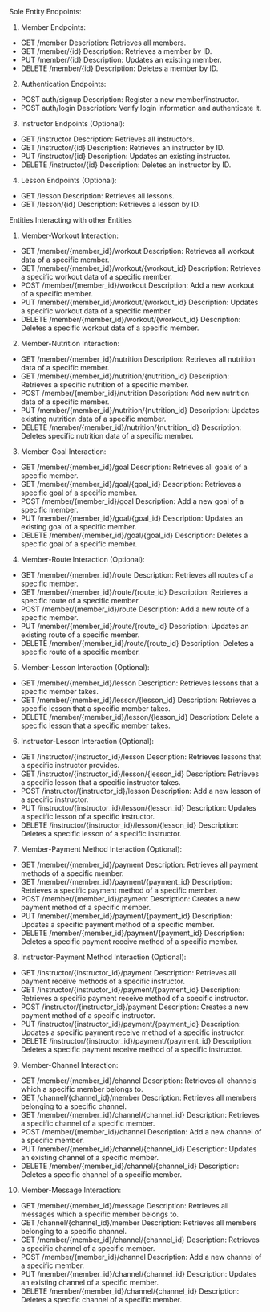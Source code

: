 Sole Entity Endpoints:
1.	Member Endpoints:
-	GET /member
    Description: Retrieves all members.
-	GET /member/{id}
    Description: Retrieves a member by ID.
-	PUT /member/{id}
    Description: Updates an existing member.
-	DELETE /member/{id}
    Description: Deletes a member by ID.
2.	Authentication Endpoints:
-	POST auth/signup
    Description: Register a new member/instructor.
-	POST auth/login
    Description: Verify login information and authenticate it.
3.	Instructor Endpoints (Optional):
-	GET /instructor
    Description: Retrieves all instructors.
-	GET /instructor/{id}
    Description: Retrieves an instructor by ID.
-	PUT /instructor/{id}
    Description: Updates an existing instructor.
-	DELETE /instructor/{id}
    Description: Deletes an instructor by ID.
4.	Lesson Endpoints (Optional):
-	GET /lesson
    Description: Retrieves all lessons.
-	GET /lesson/{id}
    Description: Retrieves a lesson by ID.

Entities Interacting with other Entities
1.	Member-Workout Interaction:
-	GET /member/{member_id}/workout
    Description: Retrieves all workout data of a specific member.
-	GET /member/{member_id}/workout/{workout_id}
    Description: Retrieves a specific workout data of a specific member.
-	POST /member/{member_id}/workout
    Description: Add a new workout of a specific member.
-	PUT /member/{member_id}/workout/{workout_id}
    Description: Updates a specific workout data of a specific member.
-	DELETE /member/{member_id}/workout/{workout_id}
    Description: Deletes a specific workout data of a specific member.
2.	Member-Nutrition Interaction:
-	GET /member/{member_id}/nutrition
    Description: Retrieves all nutrition data of a specific member.
-	GET /member/{member_id}/nutrition/{nutrition_id}
    Description: Retrieves a specific nutrition of a specific member.
-	POST /member/{member_id}/nutrition
    Description: Add new nutrition data of a specific member.
-	PUT /member/{member_id}/nutrition/{nutrition_id}
    Description: Updates existing nutrition data of a specific member.
-	DELETE /member/{member_id}/nutrition/{nutrition_id}
    Description: Deletes specific nutrition data of a specific member.
3.	Member-Goal Interaction:
-	GET /member/{member_id}/goal
    Description: Retrieves all goals of a specific member.
-	GET /member/{member_id}/goal/{goal_id}
    Description: Retrieves a specific goal of a specific member.
-	POST /member/{member_id}/goal
    Description: Add a new goal of a specific member.
-	PUT /member/{member_id}/goal/{goal_id}
    Description: Updates an existing goal of a specific member.
-	DELETE /member/{member_id}/goal/{goal_id}
    Description: Deletes a specific goal of a specific member.
4.	Member-Route Interaction (Optional):
-	GET /member/{member_id}/route
    Description: Retrieves all routes of a specific member.
-	GET /member/{member_id}/route/{route_id}
    Description: Retrieves a specific route of a specific member.
-	POST /member/{member_id}/route
    Description: Add a new route of a specific member.
-	PUT /member/{member_id}/route/{route_id}
    Description: Updates an existing route of a specific member.
-	DELETE /member/{member_id}/route/{route_id}
    Description: Deletes a specific route of a specific member.
5.	Member-Lesson Interaction (Optional):
-	GET /member/{member_id}/lesson
    Description: Retrieves lessons that a specific member takes.
-	GET /member/{member_id}/lesson/{lesson_id}
    Description: Retrieves a specific lesson that a specific member takes.
-	DELETE /member/{member_id}/lesson/{lesson_id}
    Description: Delete a specific lesson that a specific member takes.
6.	Instructor-Lesson Interaction (Optional):
-	GET /instructor/{instructor_id}/lesson
    Description: Retrieves lessons that a specific instructor provides.
-	GET /instructor/{instructor_id}/lesson/{lesson_id}
    Description: Retrieves a specific lesson that a specific instructor takes.
-	POST /instructor/{instructor_id}/lesson
    Description: Add a new lesson of a specific instructor.
-	PUT /instructor/{instructor_id}/lesson/{lesson_id}
    Description: Updates a specific lesson of a specific instructor.
-	DELETE /instructor/{instructor_id}/lesson/{lesson_id}
    Description: Deletes a specific lesson of a specific instructor.
7.	Member-Payment Method Interaction (Optional): 
-	GET /member/{member_id}/payment
    Description: Retrieves all payment methods of a specific member.
-	GET /member/{member_id}/payment/{payment_id}
    Description: Retrieves a specific payment method of a specific member.
-	POST /member/{member_id}/payment
    Description: Creates a new payment method of a specific member.
-	PUT /member/{member_id}/payment/{payment_id}
    Description: Updates a specific payment method of a specific member.
-	DELETE /member/{member_id}/payment/{payment_id}
    Description: Deletes a specific payment receive method of a specific member.
8.	Instructor-Payment Method Interaction (Optional): 
-	GET /instructor/{instructor_id}/payment
    Description: Retrieves all payment receive methods of a specific instructor.
-	GET /instructor/{instructor_id}/payment/{payment_id}
    Description: Retrieves a specific payment receive method of a specific instructor.
-	POST /instructor/{instructor_id}/payment
    Description: Creates a new payment method of a specific instructor.
-	PUT /instructor/{instructor_id}/payment/{payment_id}
    Description: Updates a specific payment receive method of a specific instructor.
-	DELETE /instructor/{instructor_id}/payment/{payment_id}
    Description: Deletes a specific payment receive method of a specific instructor.
9.	Member-Channel Interaction:
-	GET /member/{member_id}/channel
    Description: Retrieves all channels which a specific member belongs to.
-	GET /channel/{channel_id}/member
    Description: Retrieves all members belonging to a specific channel.
-	GET /member/{member_id}/channel/{channel_id}
    Description: Retrieves a specific channel of a specific member.
-	POST /member/{member_id}/channel
    Description: Add a new channel of a specific member.
-	PUT /member/{member_id}/channel/{channel_id}
    Description: Updates an existing channel of a specific member.
-	DELETE /member/{member_id}/channel/{channel_id}
    Description: Deletes a specific channel of a specific member.
10.	Member-Message Interaction:
-	GET /member/{member_id}/message
    Description: Retrieves all messages which a specific member belongs to.
-	GET /channel/{channel_id}/member
    Description: Retrieves all members belonging to a specific channel.
-	GET /member/{member_id}/channel/{channel_id}
    Description: Retrieves a specific channel of a specific member.
-	POST /member/{member_id}/channel
    Description: Add a new channel of a specific member.
-	PUT /member/{member_id}/channel/{channel_id}
    Description: Updates an existing channel of a specific member.
-	DELETE /member/{member_id}/channel/{channel_id}
    Description: Deletes a specific channel of a specific member.